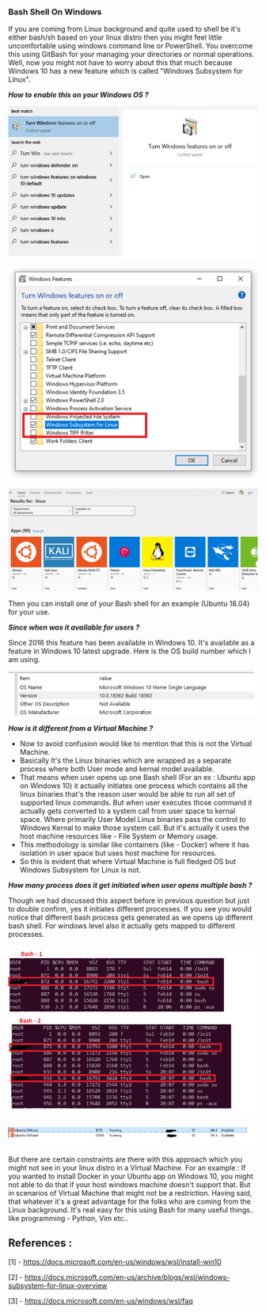 ### Bash Shell On Windows 

If you are coming from Linux background and quite used to shell be it's either bash/sh based on your linux distro 
then you might feel little uncomfortable using windows command line or PowerShell. You overcome this using GitBash for your managing 
your directories or normal operations. Well, now you might not have to worry about this that much because Windows 10 has a
new feature which is called "Windows Subsystem for Linux".


***How to enable this on your Windows OS ?***

![Turn On Windows Feature](./images/bash_on_windows_1.png) 

![Enable Feature](./images/bash_on_windows_2.png)
  
![Ubuntu App](./images/bash_on_windows_3.png)

Then you can install one of your Bash shell for an example (Ubuntu 18.04) for your use.


***Since when was it available for users ?***

Since 2016 this feature has been available in Windows 10. 
It's available as a feature in Windows 10 latest upgrade.
Here is the OS build number which I am using. 

![Windows OS Build](./images/bash_on_windows_6.png)


***How is it different from a Virtual Machine ?***

- Now to avoid confusion would like to mention that this is not the Virtual Machine. 
- Basically It's the Linux binaries which are wrapped as a separate process where both User mode and kernal model available.
- That means when user opens up one Bash shell (For an ex : Ubuntu app on Windows 10) it actually initiates one process which contains all the linux binaries
that's the reason user would be able to run all set of supported linux commands. But when user executes those command it actually gets converted to a system call 
from user space to kernal space. Where primarily User Model Linux binaries pass the control to Windows Kernal to make those system call. But it's actually it uses the host machine resources like - File System or Memory usage.
- This methodology is similar like containers (like - Docker) where it has isolation in user space but uses host machine for resources.
- So this is evident that where Virtual Machine is full fledged OS but Windows Subsystem for Linux is not.  

***How many process does it get initiated when user opens multiple bash ?***

Though we had discussed this aspect before in previous question but just to double confirm, yes it initiates different 
processes. If you see you would notice that different bash process gets generated as we opens up different bash shell.
For windows level also it actually gets mapped to different processes.


![Different Bash](./images/bash_on_windows_4.png)
 

![Different Processes On Windows](./images/bash_on_windows_5.png)


But there are certain constraints are there with this approach which you might not see in your linux distro in a Virtual Machine.
For an example : If you wanted to install Docker in your Ubuntu app on Windows 10, you might not able to do that if your host windows machine 
doesn't support that. But in scenarios of Virtual Machine that might not be a restriction. Having said, that whatever it's a great 
advantage for the folks who are coming from the Linux background. It's real easy for this using Bash for many useful things.. like 
programming - Python, Vim etc.. 


References :
---------------------

[1] - https://docs.microsoft.com/en-us/windows/wsl/install-win10

[2] - https://docs.microsoft.com/en-us/archive/blogs/wsl/windows-subsystem-for-linux-overview

[3] - https://docs.microsoft.com/en-us/windows/wsl/faq